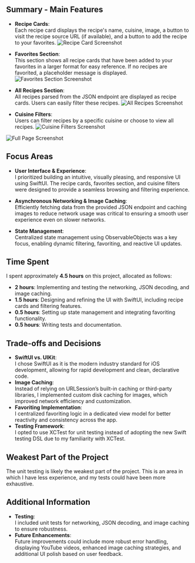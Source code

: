 ## Summary - Main Features

- **Recipe Cards**:  
  Each recipe card displays the recipe's name, cuisine, image, a button to visit the recipe source URL (if available), and a button to add the recipe to your favorites.
    ![Recipe Card Screenshot](Screnshots/Card.png)


- **Favorites Section**:  
  This section shows all recipe cards that have been added to your favorites in a larger format for easy reference. If no recipes are favorited, a placeholder message is displayed.
  ![Favorites Section Screenshot](Screnshots/Favorites.png)


- **All Recipes Section**:  
  All recipes parsed from the JSON endpoint are displayed as recipe cards. Users can easily filter these recipes.
  ![All Recipes Screenshot](Screnshots/All.png)


- **Cuisine Filters**:  
  Users can filter recipes by a specific cuisine or choose to view all recipes.
  ![Cuisine Filters Screenshot](Screnshots/Filter.png)
  
![Full Page Screenshot](Screnshots/Full.png)



## Focus Areas
- **User Interface & Experience**:  
  I prioritized building an intuitive, visually pleasing, and responsive UI using SwiftUI. The recipe cards, favorites section, and cuisine filters were designed to provide a seamless browsing and filtering experience.
  
- **Asynchronous Networking & Image Caching**:  
  Efficiently fetching data from the provided JSON endpoint and caching images to reduce network usage was critical to ensuring a smooth user experience even on slower networks.

- **State Management**:  
  Centralized state management using ObservableObjects was a key focus, enabling dynamic filtering, favoriting, and reactive UI updates.

## Time Spent
I spent approximately **4.5 hours** on this project, allocated as follows:
- **2 hours**: Implementing and testing the networking, JSON decoding, and image caching.
- **1.5 hours**: Designing and refining the UI with SwiftUI, including recipe cards and filtering features.
- **0.5 hours**: Setting up state management and integrating favoriting functionality.
- **0.5 hours**: Writing tests and documentation.

## Trade-offs and Decisions
- **SwiftUI vs. UIKit**:  
  I chose SwiftUI as it is the modern industry standard for iOS development, allowing for rapid development and clean, declarative code.
- **Image Caching**:  
  Instead of relying on URLSession’s built-in caching or third-party libraries, I implemented custom disk caching for images, which improved network efficiency and customization.
- **Favoriting Implementation**:  
  I centralized favoriting logic in a dedicated view model for better reactivity and consistency across the app.
- **Testing Framework**:  
  I opted to use XCTest for unit testing instead of adopting the new Swift testing DSL due to my familiarity with XCTest.

## Weakest Part of the Project
The unit testing is likely the weakest part of the project. This is an area in which I have less experience, and my tests could have been more exhaustive.

## Additional Information
- **Testing**:  
  I included unit tests for networking, JSON decoding, and image caching to ensure robustness.
- **Future Enhancements**:  
  Future improvements could include more robust error handling, displaying YouTube videos, enhanced image caching strategies, and additional UI polish based on user feedback.
